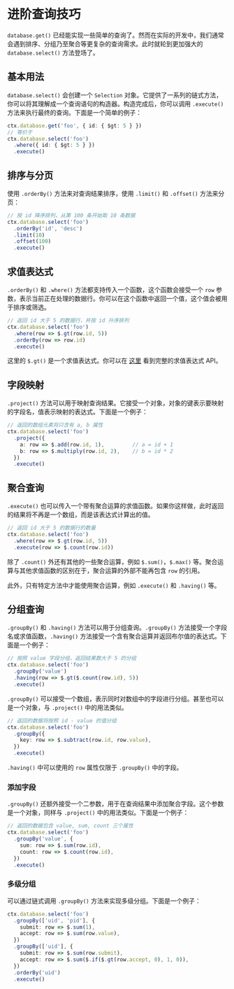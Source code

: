 # 进阶查询技巧

`database.get()` 已经能实现一些简单的查询了。然而在实际的开发中，我们通常会遇到排序、分组乃至聚合等更复杂的查询需求。此时就轮到更加强大的 `database.select()` 方法登场了。

## 基本用法

`database.select()` 会创建一个 `Selection` 对象。它提供了一系列的链式方法，你可以将其理解成一个查询语句的构造器。构造完成后，你可以调用 `.execute()` 方法来执行最终的查询。下面是一个简单的例子：

```ts
ctx.database.get('foo', { id: { $gt: 5 } })
// 等价于
ctx.database.select('foo')
  .where({ id: { $gt: 5 } })
  .execute()
```

## 排序与分页

使用 `.orderBy()` 方法来对查询结果排序，使用 `.limit()` 和 `.offset()` 方法来分页：

```ts
// 按 id 降序排列，从第 100 条开始取 10 条数据
ctx.database.select('foo')
  .orderBy('id', 'desc')
  .limit(10)
  .offset(100)
  .execute()
```

## 求值表达式

`.orderBy()` 和 `.where()` 方法都支持传入一个函数，这个函数会接受一个 `row` 参数，表示当前正在处理的数据行。你可以在这个函数中返回一个值，这个值会被用于排序或筛选。

```ts
// 返回 id 大于 5 的数据行，并按 id 升序排列
ctx.database.select('foo')
  .where(row => $.gt(row.id, 5))
  .orderBy(row => row.id)
  .execute()
```

这里的 `$.gt()` 是一个求值表达式。你可以在 [这里](../../api/database/eval.md) 看到完整的求值表达式 API。

## 字段映射

`.project()` 方法可以用于映射查询结果。它接受一个对象，对象的键表示要映射的字段名，值表示映射的表达式。下面是一个例子：

```ts
// 返回的数组元素将只含有 a, b 属性
ctx.database.select('foo')
  .project({
    a: row => $.add(row.id, 1),         // a = id + 1
    b: row => $.multiply(row.id, 2),    // b = id * 2
  })
  .execute()
```

## 聚合查询

`.execute()` 也可以传入一个带有聚合运算的求值函数。如果你这样做，此时返回的结果将不再是一个数组，而是该表达式计算出的值。

```ts
// 返回 id 大于 5 的数据行的数量
ctx.database.select('foo')
  .where(row => $.gt(row.id, 5))
  .execute(row => $.count(row.id))
```

除了 `.count()` 外还有其他的一些聚合运算，例如 `$.sum()`，`$.max()` 等。聚合运算与其他求值函数的区别在于，聚合运算的外部不能再包含 `row` 的引用。

此外，只有特定方法中才能使用聚合运算，例如 `.execute()` 和 `.having()` 等。

## 分组查询

`.groupBy()` 和 `.having()` 方法可以用于分组查询。`.groupBy()` 方法接受一个字段名或求值函数，`.having()` 方法接受一个含有聚合运算并返回布尔值的表达式。下面是一个例子：

```ts
// 按照 value 字段分组，返回结果数大于 5 的分组
ctx.database.select('foo')
  .groupBy('value')
  .having(row => $.gt($.count(row.id), 5))
  .execute()
```

`.groupBy()` 可以接受一个数组，表示同时对数组中的字段进行分组。甚至也可以是一个对象，与 `.project()` 中的用法类似。

```ts
// 返回的数据将按照 id - value 的值分组
ctx.database.select('foo')
  .groupBy({
    key: row => $.subtract(row.id, row.value),
  })
  .execute()
```

`.having()` 中可以使用的 `row` 属性仅限于 `.groupBy()` 中的字段。

### 添加字段

`.groupBy()` 还额外接受一个二参数，用于在查询结果中添加聚合字段。这个参数是一个对象，同样与 `.project()` 中的用法类似。下面是一个例子：

```ts
// 返回的数据包含 value, sum, count 三个属性
ctx.database.select('foo')
  .groupBy('value', {
    sum: row => $.sum(row.id),
    count: row => $.count(row.id),
  })
  .execute()
```

### 多级分组

可以通过链式调用 `.groupBy()` 方法来实现多级分组。下面是一个例子：

```ts
ctx.database.select('foo')
  .groupBy(['uid', 'pid'], {
    submit: row => $.sum(1),
    accept: row => $.sum(row.value),
  })
  .groupBy(['uid'], {
    submit: row => $.sum(row.submit),
    accept: row => $.sum($.if($.gt(row.accept, 0), 1, 0)),
  })
  .orderBy('uid')
  .execute()
```
